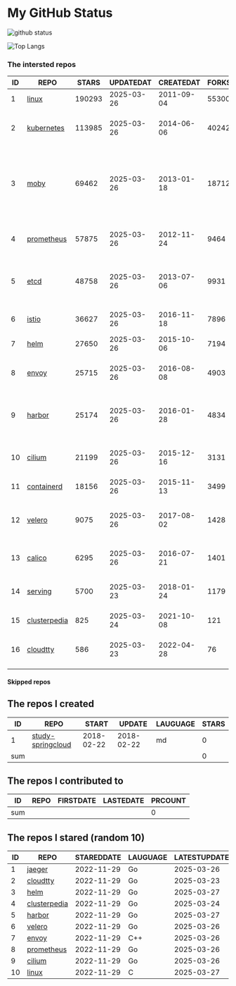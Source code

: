 # My GitHub Status

<img src="https://github-readme-stats-1.yihong0618.vercel.app/api?username=daoqingniu&show_icons=true&&&hide_title=true&count_private=true" alt="github status" />

![Top Langs](https://github-readme-stats-1.yihong0618.vercel.app/api/top-langs/?username=daoqingniu&layout=compact)

<!--START_SECTION:github_repos-->
### The intersted repos
| ID |                              REPO                               | STARS  | UPDATEDAT  | CREATEDAT  | FORKSCOUNT |                                                DESCRIPTIONS                                                |
|----|-----------------------------------------------------------------|--------|------------|------------|------------|------------------------------------------------------------------------------------------------------------|
|  1 | [linux](https://github.com/torvalds/linux)                      | 190293 | 2025-03-26 | 2011-09-04 |      55300 | Linux kernel source tree                                                                                   |
|  2 | [kubernetes](https://github.com/kubernetes/kubernetes)          | 113985 | 2025-03-26 | 2014-06-06 |      40242 | Production-Grade Container Scheduling and Management                                                       |
|  3 | [moby](https://github.com/moby/moby)                            |  69462 | 2025-03-26 | 2013-01-18 |      18712 | The Moby Project - a collaborative project for the container ecosystem to assemble container-based systems |
|  4 | [prometheus](https://github.com/prometheus/prometheus)          |  57875 | 2025-03-26 | 2012-11-24 |       9464 | The Prometheus monitoring system and time series database.                                                 |
|  5 | [etcd](https://github.com/etcd-io/etcd)                         |  48758 | 2025-03-26 | 2013-07-06 |       9931 | Distributed reliable key-value store for the most critical data of a distributed system                    |
|  6 | [istio](https://github.com/istio/istio)                         |  36627 | 2025-03-26 | 2016-11-18 |       7896 | Connect, secure, control, and observe services.                                                            |
|  7 | [helm](https://github.com/helm/helm)                            |  27650 | 2025-03-26 | 2015-10-06 |       7194 | The Kubernetes Package Manager                                                                             |
|  8 | [envoy](https://github.com/envoyproxy/envoy)                    |  25715 | 2025-03-26 | 2016-08-08 |       4903 | Cloud-native high-performance edge/middle/service proxy                                                    |
|  9 | [harbor](https://github.com/goharbor/harbor)                    |  25174 | 2025-03-26 | 2016-01-28 |       4834 | An open source trusted cloud native registry project that stores, signs, and scans content.                |
| 10 | [cilium](https://github.com/cilium/cilium)                      |  21199 | 2025-03-26 | 2015-12-16 |       3131 | eBPF-based Networking, Security, and Observability                                                         |
| 11 | [containerd](https://github.com/containerd/containerd)          |  18156 | 2025-03-26 | 2015-11-13 |       3499 | An open and reliable container runtime                                                                     |
| 12 | [velero](https://github.com/vmware-tanzu/velero)                |   9075 | 2025-03-26 | 2017-08-02 |       1428 | Backup and migrate Kubernetes applications and their persistent volumes                                    |
| 13 | [calico](https://github.com/projectcalico/calico)               |   6295 | 2025-03-26 | 2016-07-21 |       1401 | Cloud native networking and network security                                                               |
| 14 | [serving](https://github.com/knative/serving)                   |   5700 | 2025-03-23 | 2018-01-24 |       1179 | Kubernetes-based, scale-to-zero, request-driven compute                                                    |
| 15 | [clusterpedia](https://github.com/clusterpedia-io/clusterpedia) |    825 | 2025-03-24 | 2021-10-08 |        121 | The Encyclopedia of Kubernetes clusters                                                                    |
| 16 | [cloudtty](https://github.com/cloudtty/cloudtty)                |    586 | 2025-03-23 | 2022-04-28 |         76 | A Friendly Kubernetes CloudShell (Web Terminal) !                                                          |



#### Skipped repos
<!--END_SECTION:github_repos-->

<!--START_SECTION:my_github-->
## The repos I created
| ID  |                                 REPO                                 |   START    |   UPDATE   | LAUGUAGE | STARS |
|-----|----------------------------------------------------------------------|------------|------------|----------|-------|
|   1 | [study-springcloud](https://github.com/daoqingniu/study-springcloud) | 2018-02-22 | 2018-02-22 | md       |     0 |
| sum |                                                                      |            |            |          |     0 |

## The repos I contributed to
| ID  | REPO | FIRSTDATE | LASTEDATE | PRCOUNT |
|-----|------|-----------|-----------|---------|
| sum |      |           |           |       0 |

## The repos I stared (random 10)
| ID |                              REPO                               | STAREDDATE | LAUGUAGE | LATESTUPDATE |
|----|-----------------------------------------------------------------|------------|----------|--------------|
|  1 | [jaeger](https://github.com/jaegertracing/jaeger)               | 2022-11-29 | Go       | 2025-03-26   |
|  2 | [cloudtty](https://github.com/cloudtty/cloudtty)                | 2022-11-29 | Go       | 2025-03-23   |
|  3 | [helm](https://github.com/helm/helm)                            | 2022-11-29 | Go       | 2025-03-27   |
|  4 | [clusterpedia](https://github.com/clusterpedia-io/clusterpedia) | 2022-11-29 | Go       | 2025-03-24   |
|  5 | [harbor](https://github.com/goharbor/harbor)                    | 2022-11-29 | Go       | 2025-03-27   |
|  6 | [velero](https://github.com/vmware-tanzu/velero)                | 2022-11-29 | Go       | 2025-03-26   |
|  7 | [envoy](https://github.com/envoyproxy/envoy)                    | 2022-11-29 | C++      | 2025-03-26   |
|  8 | [prometheus](https://github.com/prometheus/prometheus)          | 2022-11-29 | Go       | 2025-03-26   |
|  9 | [cilium](https://github.com/cilium/cilium)                      | 2022-11-29 | Go       | 2025-03-26   |
| 10 | [linux](https://github.com/torvalds/linux)                      | 2022-11-29 | C        | 2025-03-27   |

<!--END_SECTION:my_github-->
